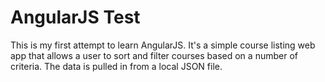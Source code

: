 # AngularJS Test

This is my first attempt to learn AngularJS. It's a simple course listing web app that allows a user to sort and filter courses based on a number of criteria. The data is pulled in from a local JSON file.